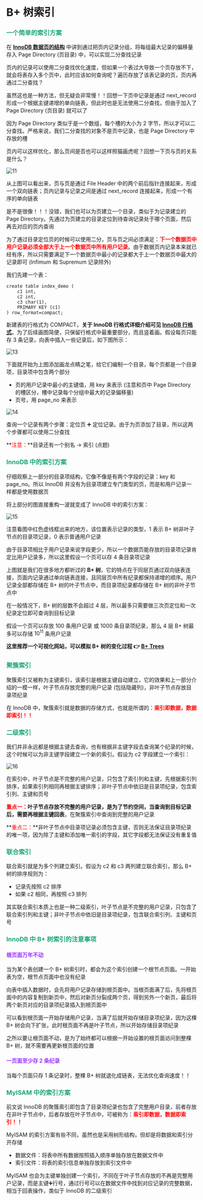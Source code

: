 # B+ 树索引

### <font color=#1FA774>一个简单的索引方案</font>

在 **[InnoDB 数据页的结构](./InnoDB数据页的结构.html)** 中讲到通过把页内记录分组，将每组最大记录的偏移量存入 Page Directory (页目录) 中，可以实现二分查找记录

页内的记录可以使用二分查找优化速度，但如果一个表过大导致一个页存放不下，就会将表存入多个页中，此时应该如何查询呢？遍历存放了该表记录的页，页内再通过二分查找？

虽然这也是一种方法，但无疑会非常慢！！回想一下页中记录是通过 next_record 形成一个根据主键递增的单向链表，但此时也是无法使用二分查找，但由于加入了 Page Directory (页目录) 就可以了

因为 Page Directory 类似于是一个数组，每个槽的大小为 2 字节，所以才可以二分查找。严格来说，我们二分查找的对象不是页中记录，也是 Page Directory 中存放的槽

页内可以这样优化，那么页间是否也可以这样照猫画虎呢？回想一下页与页的关系是什么？

![11](https://cdn.jsdelivr.net/gh/LFool/new-image-hosting@master/20230427/0248471682534927DHZF6A11.svg)

从上图可以看出来，页与页是通过 File Header 中的两个前后指针连接起来，形成一个双向链表；页内记录与记录之间是通过 next_record 连接起来，形成一个有序的单向链表

是不是很像！！！没错，我们也可以为页建立一个目录，类似于为记录建立的 Page Directory。先通过为页建立的目录定位到待查询记录处于哪个页面，然后再去对应的页内查询

为了通过目录定位页的时候可以使用二分，页与页之间必须满足：**<font color='red'>下一个数据页中用户记录必须全部大于上一个数据页中所有用户记录</font>**。由于数据页内记录本来就已经有序，所以只需要满足下一个数据页中最小的记录都大于上一个数据页中最大的记录即可 (Infimum 和 Supremum 记录除外)

我们先建一个表：

```mysql
create table index_demo (
    c1 int,
    c2 int,
    c3 char(1),
    PRIMARY KEY (c1)
) row_format=compact;
```

新建表的行格式为 COMPACT，**关于 InnoDB 行格式详细介绍可见 [InnoDB 行格式](./InnoDB记录的存储结构.html#innodb-行格式)**。为了后续画图简便，只保留行格式中最重要部分，而且竖着画。假设每页只能存 3 条记录，向表中插入一些记录后，如下图所示：

![13](https://cdn.jsdelivr.net/gh/LFool/new-image-hosting@master/20230427/2133541682602434mTlRrb13.svg)

下面就开始为上图添加画龙点睛之笔，给它们编制一个目录，每个页都是一个目录项，目录项中包含两个部分

- 页的用户记录中最小的主键值，用 key 来表示 (注意和页中 Page Directory 的槽区分，槽中记录每个分组中最大的记录偏移量)
- 页号，用 page_no 来表示

![14](https://cdn.jsdelivr.net/gh/LFool/new-image-hosting@master/20230427/2134261682602466gk7xuN14.svg)

查询一个记录有两个步骤：定位页 ➕ 定位记录。由于为页添加了目录，所以这两个步骤都可以使用二分查找

**<font color='red'>注意：</font>**目录还有一个别名 -> 索引 (点题)

### <font color=#1FA774>InnoDB 中的索引方案</font>

仔细观察上一部分的目录项结构，它像不像是有两个字段的记录：key 和 page_no。所以 InnoDB 并没有为目录项建立专门类型的页，而是和用户记录一样都是使用数据页

将上部分的图直接重构一波就变成了 InnoDB 中的索引方案：

![15](https://cdn.jsdelivr.net/gh/LFool/new-image-hosting@master/20230427/2201041682604064IHesdD15.svg)

注意看图中红色虚线框出来的地方，该位置表示记录的类型，1 表示 B+ 树非叶子节点的目录项记录，0 表示普通用户记录

由于目录项相比于用户记录来说字段更少，所以一个数据页能存放的目录项记录肯定比用户记录多，所以这里假设一个页可以存 4 条目录项记录

上图就是我们在很多地方都听过的 **B+ 树**，它的特点在于同层页通过双向链表连接，页面内记录通过单向链表连接，且同层页中所有纪录都保持递增的顺序。用户记录全部都存储在 B+ 树的叶子节点中，而目录项纪录都存储在 B+ 树的非叶子节点中

在一般情况下，B+ 树的层数不会超过 4 层，所以最多只需要做三次页定位和一次纪录定位即可查询到目标记录

假设一个页可以存放 100 条用户记录 或 1000 条目录项纪录，那么 4 层 B+ 树最多可以存储 $10^{11}$ 条用户记录

**这里推荐一个可视化网站，可以模拟 B+ 树的变化过程 👉 [B+ Trees](https://www.cs.usfca.edu/~galles/visualization/BPlusTree.html)**

### <font color=#1FA774>聚簇索引</font>

聚簇索引又被称为主键索引，该索引是根据主键自动建立，它的效果和上一部分介绍的一模一样，叶子节点存放完整的用户记录 (包括隐藏列)，非叶子节点存放目录项纪录

在 InnoDB 中，聚簇索引就是数据的存储方式，也就是所谓的：**<font color='red'>索引即数据，数据即索引！！</font>**

### <font color=#1FA774>二级索引</font>

我们并非永远都是根据主键去查询，也有根据非主键字段去查询某个纪录的时候，这个时候可以为非主键字段建立一个新的索引。假设为 c2 字段建立一个索引：

![16](https://cdn.jsdelivr.net/gh/LFool/new-image-hosting@master/20230427/22363416826061948GCPQL16.svg)

在索引中，叶子节点是不完整的用户记录，只包含了索引列和主键，先根据索引列排序，如果索引列相同再根据主键排序；非叶子节点中依旧是目录项纪录，包含索引列、主键和页号

**<font color='red'>重点一：</font>**叶子节点存放不完整的用户记录，是为了节约空间，当查询到目标记录后，需要再根据主键**回表**，在聚簇索引中查询到完整的用户记录

**<font color='red'>重点二：</font>**非叶子节点中目录项记录必须包含主键，否则无法保证目录项纪录的唯一项，因为除了主键和添加唯一索引的字段，其它字段都无法保证没有重复值

### <font color=#1FA774>联合索引</font>

联合索引就是为多个列建立索引。假设为 c2 和 c3 两列建立联合索引，那么 B+ 树的排序规则为：

- 记录先按照 c2 排序
- 如果 c2 相同，再按照 c3 排列

其实联合索引本质上也是一种二级索引，叶子节点是不完整的用户记录，只包含了联合索引列和主键；非叶子节点中依旧是目录项纪录，包含联合索引列、主键和页号

### <font color=#1FA774>InnoDB 中 B+ 树索引的注意事项</font>

#### <font color=#9933FF>根页面万年不动</font>

当为某个表创建一个 B+ 树索引时，都会为这个索引创建一个根节点页面。一开始表为空，根节点页面中也没有纪录

向表中插入数据时，会先将用户记录存储到根页面中。当根页面满了后，先将根页面中的内容复制到新页中，然后对新页分裂成两个页，得到另外一个新页，最后将两个新页对应的目录项纪录插入到根页面中

可以看到根页面一开始存储用户记录，当满了后就开始存储目录项纪录，因为这棵 B+ 树会向下扩张，此时根页面不再是叶子节点，所以开始存储目录项纪录

之所以要让根页面不动，是为了始终都可以根据一开始设置的根页面访问到整棵 B+ 树，就不需要再更新根页面的位置

#### <font color=#9933FF>一页面至少存 2 条纪录</font>

当每个页面只存 1 条记录时，整棵 B+ 树就退化成链表，无法优化查询速度！！

### <font color=#1FA774>MyISAM 中的索引方案</font>

前文说 InnoDB 的聚簇索引即包含了目录项纪录也包含了完整用户目录，前者存放在非叶子节点中，后者存放在叶子节点中，可被称为：**<font color='red'>索引即数据，数据即索引！！</font>**

MyISAM 的索引方案有些不同，虽然也是采用树形结构，但却是将数据和索引分开存储

- 数据文件：将表中所有数据按照插入顺序单独存放在数据文件中
- 索引文件：将表的索引信息单独存放到索引文件中

MyISAM 也会为主键单独创建一个索引，不同在于叶子节点存放的不再是完整用户记录，而是主键➕行号，通过行号可以在数据文件中找到对应记录的完整数据，相当于回表操作，类似于 InnoDB 的二级索引
